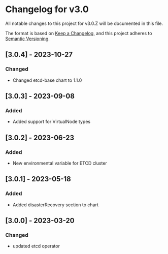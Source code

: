 # Changelog for v3.0

All notable changes to this project for v3.0.Z will be documented in this file.

The format is based on [Keep a Changelog](https://keepachangelog.com/en/1.0.0/),
and this project adheres to [Semantic Versioning](https://semver.org/spec/v2.0.0.html).


## [3.0.4] - 2023-10-27

### Changed

- Changed etcd-base chart to 1.1.0

## [3.0.3] - 2023-09-08

### Added

- Added support for VirtualNode types

## [3.0.2] - 2023-06-23

### Added

- New environmental variable for ETCD cluster

## [3.0.1] - 2023-05-18

### Added

- Added disasterRecovery section to chart

## [3.0.0] - 2023-03-20

### Changed

- updated etcd operator
